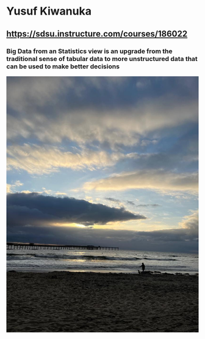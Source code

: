 # Yusuf Kiwanuka 
## https://sdsu.instructure.com/courses/186022
### Big Data from an Statistics view is an upgrade from the traditional sense of tabular data to more unstructured data that can be used to make better decisions 

![picture](images/personal_image.jpeg)


